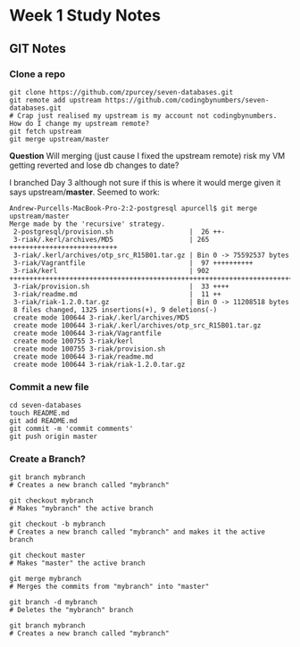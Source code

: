 # Week 1 Study Notes

## GIT Notes

### Clone a repo

```
git clone https://github.com/zpurcey/seven-databases.git
git remote add upstream https://github.com/codingbynumbers/seven-databases.git
# Crap just realised my upstream is my account not codingbynumbers.  How do I change my upstream remote?
git fetch upstream
git merge upstream/master
```
**Question** Will merging (just cause I fixed the upstream remote) risk my VM getting reverted and lose db changes to date?

I branched Day 3 although not sure if this is where it would merge given it says upstream/**master**.  Seemed to work:

```
Andrew-Purcells-MacBook-Pro-2:2-postgresql apurcell$ git merge upstream/master
Merge made by the 'recursive' strategy.
 2-postgresql/provision.sh                   |  26 ++-
 3-riak/.kerl/archives/MD5                   | 265 +++++++++++++++++++++++++++
 3-riak/.kerl/archives/otp_src_R15B01.tar.gz | Bin 0 -> 75592537 bytes
 3-riak/Vagrantfile                          |  97 ++++++++++
 3-riak/kerl                                 | 902 +++++++++++++++++++++++++++++++++++++++++++++++++++++++++++++++++++++++++++++++++++++++++++
 3-riak/provision.sh                         |  33 ++++
 3-riak/readme.md                            |  11 ++
 3-riak/riak-1.2.0.tar.gz                    | Bin 0 -> 11208518 bytes
 8 files changed, 1325 insertions(+), 9 deletions(-)
 create mode 100644 3-riak/.kerl/archives/MD5
 create mode 100644 3-riak/.kerl/archives/otp_src_R15B01.tar.gz
 create mode 100644 3-riak/Vagrantfile
 create mode 100755 3-riak/kerl
 create mode 100755 3-riak/provision.sh
 create mode 100644 3-riak/readme.md
 create mode 100644 3-riak/riak-1.2.0.tar.gz
```

### Commit a new file

```
cd seven-databases
touch README.md
git add README.md
git commit -m 'commit comments'
git push origin master
```

### Create a Branch?

```
git branch mybranch
# Creates a new branch called "mybranch"

git checkout mybranch
# Makes "mybranch" the active branch

git checkout -b mybranch
# Creates a new branch called "mybranch" and makes it the active branch

git checkout master
# Makes "master" the active branch

git merge mybranch
# Merges the commits from "mybranch" into "master"

git branch -d mybranch
# Deletes the "mybranch" branch

git branch mybranch
# Creates a new branch called "mybranch"

```